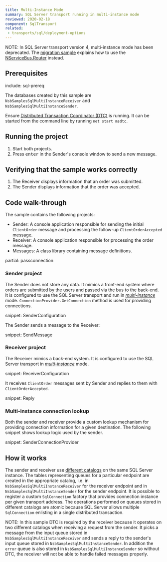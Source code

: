 ```yaml
---
title: Multi-Instance Mode
summary: SQL Server transport running in multi-instance mode
reviewed: 2020-02-18
component: SqlTransport
related:
 - transports/sql/deployment-options
---
```


NOTE: In SQL Server transport version 4, multi-instance mode has been deprecated. The [migration sample](/samples/sqltransport/multi-instance-migration) explains how to use the [NServiceBus.Router](/nservicebus/router/) instead.

## Prerequisites

include: sql-prereq

The databases created by this sample are `NsbSamplesSqlMultiInstanceReceiver` and `NsbSamplesSqlMultiInstanceSender`.

Ensure [Distributed Transaction Coordinator (DTC)](https://docs.microsoft.com/en-us/previous-versions/windows/desktop/ms684146(v=vs.85)) is running. It can be started from the command line by running `net start msdtc`.


## Running the project

 1. Start both projects.
 1. Press <kbd>enter</kbd> in the Sender's console window to send a new message.


## Verifying that the sample works correctly

 1. The Receiver displays information that an order was submitted.
 1. The Sender displays information that the order was accepted.


## Code walk-through

The sample contains the following projects:

 * Sender: A console application responsible for sending the initial `ClientOrder` message and processing the follow-up `ClientOrderAccepted` message.
 * Receiver: A console application responsible for processing the order message.
 * Messages: A class library containing message definitions.

partial: passconnection


### Sender project

The Sender does not store any data. It mimics a front-end system where orders are submitted by the users and passed via the bus to the back-end. It is configured to use the SQL Server transport and run in [*multi-instance*](/transports/sql/deployment-options.md?version=SqlTransportLegacySystemClient_3#multi-instance.md) mode. `ConnectionProvider.GetConnection` method is used for providing connections.

snippet: SenderConfiguration

The Sender sends a message to the Receiver:

snippet: SendMessage


### Receiver project

The Receiver mimics a back-end system. It is configured to use the SQL Server transport in [*multi-instance*](/transports/sql/deployment-options.md?version=SqlTransportLegacySystemClient_3#multi-instance.md) mode.

snippet: ReceiverConfiguration

It receives `ClientOrder` messages sent by Sender and replies to them with `ClientOrderAccepted`.

snippet: Reply


### Multi-instance connection lookup

Both the sender and receiver provide a custom lookup mechanism for providing connection information for a given destination. The following snippet shows lookup logic used by the sender.

snippet: SenderConnectionProvider


## How it works

The sender and receiver use [different catalogs](/transports/sql/deployment-options.md) on the same SQL Server instance. The tables representing queues for a particular endpoint are created in the appropriate catalog, i.e. in `NsbSamplesSqlMultiInstanceReceiver` for the receiver endpoint and in `NsbSamplesSqlMultiInstanceSender` for the sender endpoint. It is possible to register a custom `SqlConnection` factory that provides connection instance per given transport address. The operations performed on queues stored in different catalogs are atomic because SQL Server allows multiple `SqlConnection` enlisting in a single distributed transaction.

NOTE: In this sample DTC is required by the receiver because it operates on two different catalogs when receiving a request from the sender. It picks a message from the input queue stored in `NsbSamplesSqlMultiInstanceReceiver` and sends a reply to the sender's input queue stored in `NsbSamplesSqlMultiInstanceSender`. In addition the `error` queue is also stored in `NsbSamplesSqlMultiInstanceSender` so without DTC, the receiver will not be able to handle failed messages properly.
